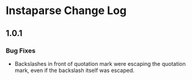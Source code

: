 # Instaparse Change Log

## 1.0.1

### Bug Fixes

* Backslashes in front of quotation mark were escaping the quotation mark, even if the backslash itself was escaped.
